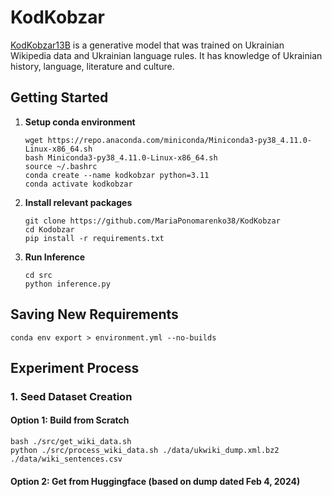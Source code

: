 # KodKobzar

<a href="https://huggingface.co/ponoma16/KodKobzar13B">KodKobzar13B</a> is a generative model that was trained on Ukrainian Wikipedia data and Ukrainian language rules. It has knowledge of Ukrainian history, language, literature and culture.

## Getting Started

1. **Setup conda environment**

   ```shell
   wget https://repo.anaconda.com/miniconda/Miniconda3-py38_4.11.0-Linux-x86_64.sh
   bash Miniconda3-py38_4.11.0-Linux-x86_64.sh
   source ~/.bashrc
   conda create --name kodkobzar python=3.11
   conda activate kodkobzar
   ```

2. **Install relevant packages**

   ```shell
   git clone https://github.com/MariaPonomarenko38/KodKobzar
   cd Kodobzar
   pip install -r requirements.txt
   ```

3. **Run Inference**

   ```shell
   cd src
   python inference.py
   ```

## Saving New Requirements

```shell
conda env export > environment.yml --no-builds
```

## Experiment Process

### 1. Seed Dataset Creation

#### Option 1: Build from Scratch

```shell
bash ./src/get_wiki_data.sh
python ./src/process_wiki_data.sh ./data/ukwiki_dump.xml.bz2 ./data/wiki_sentences.csv
```

#### Option 2: Get from Huggingface (based on dump dated Feb 4, 2024)
